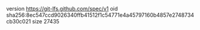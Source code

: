 version https://git-lfs.github.com/spec/v1
oid sha256:8ec547ccd9026340ffb41512f1c54771e4a45797160b4857e2748734cb30c021
size 27435
